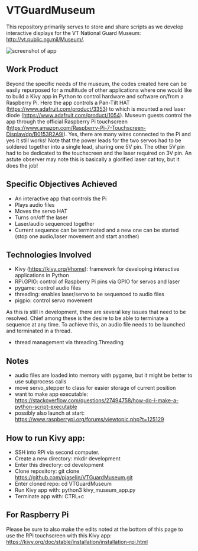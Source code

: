 # VTGuardMuseum
This repository primarily serves to store and share scripts as we develop interactive displays for the VT National Guard Museum: http://vt.public.ng.mil/Museum/. 

![screenshot of app](/markdown/app_screenshot.png)

## Work Product
Beyond the specific needs of the museum, the codes created here can be easily repurposed for a multitude of other applications where one would like to build a Kivy app in Python to control hardware and software on/from a Raspberry Pi. Here the app controls a Pan-Tilt HAT (https://www.adafruit.com/product/3353) to which is mounted a red laser diode (https://www.adafruit.com/product/1054). Museum guests control the app through the official Raspberry Pi touchscreen (https://www.amazon.com/Raspberry-Pi-7-Touchscreen-Display/dp/B0153R2A9I). Yes, there are many wires connected to the Pi and yes it still works! Note that the power leads for the two servos had to be soldered together into a single lead, sharing one 5V pin. The other 5V pin had to be dedicated to the touchscreen and the laser required on 3V pin. An astute observer may note this is basically a glorified laser cat toy, but it does the job!

## Specific Objectives Achieved
 - An interactive app that controls the Pi
 - Plays audio files
 - Moves the servo HAT
 - Turns on/off the laser
 - Laser/audio sequenced together
 - Current sequence can be terminated and a new one can be started (stop one audio/laser movement and start another)

## Technologies Involved
 - Kivy (https://kivy.org/#home): framework for developing interactive applications in Python
 - RPi.GPIO: control of Raspberry Pi pins via GPIO for servos and laser
 - pygame: control audio files
 - threading: enables laser/servo to be sequenced to audio files
 - pigpio: control servo movement

As this is still in development, there are several key issues that need to be resolved. Chief among these is the desire to be able to terminate a sequence at any time. To achieve this, an audio file needs to be launched and terminated in a thread.
 - thread management via threading.Threading

## Notes
 - audio files are loaded into memory with pygame, but it might be better to use subprocess calls
 - move servo_stepper to class for easier storage of current position
 - want to make app executable: https://stackoverflow.com/questions/27494758/how-do-i-make-a-python-script-executable
 - possibly also launch at start: https://www.raspberrypi.org/forums/viewtopic.php?t=125129

## How to run Kivy app:
 - SSH into RPi via second computer.
 - Create a new directory: mkdir development
 - Enter this directory: cd development
 - Clone repository: git clone https://github.com/pjaselin/VTGuardMuseum.git
 - Enter cloned repo: cd VTGuardMuseum
 - Run Kivy app with: python3 kivy_museum_app.py
 - Terminate app with: CTRL+c

## For Raspberry Pi
Please be sure to also make the edits noted at the bottom of this page to use the RPi touchscreen with this Kivy app:
https://kivy.org/doc/stable/installation/installation-rpi.html
